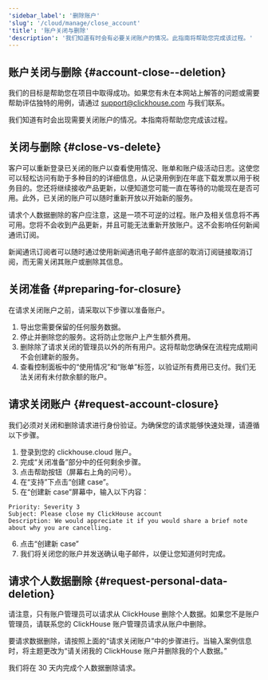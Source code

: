 ```yaml
---
'sidebar_label': '删除账户'
'slug': '/cloud/manage/close_account'
'title': '账户关闭与删除'
'description': '我们知道有时会有必要关闭账户的情况。此指南将帮助您完成该过程。'
---
```


## 账户关闭与删除 {#account-close--deletion}
我们的目标是帮助您在项目中取得成功。如果您有未在本网站上解答的问题或需要帮助评估独特的用例，请通过 [support@clickhouse.com](mailto:support@clickhouse.com) 与我们联系。

我们知道有时会出现需要关闭账户的情况。本指南将帮助您完成该过程。

## 关闭与删除 {#close-vs-delete}
客户可以重新登录已关闭的账户以查看使用情况、账单和账户级活动日志。这使您可以轻松访问有助于多种目的的详细信息，从记录用例到在年底下载发票以用于税务目的。您还将继续接收产品更新，以便知道您可能一直在等待的功能现在是否可用。此外，已关闭的账户可以随时重新开放以开始新的服务。

请求个人数据删除的客户应注意，这是一项不可逆的过程。账户及相关信息将不再可用。您将不会收到产品更新，并且可能无法重新开放账户。这不会影响任何新闻通讯订阅。

新闻通讯订阅者可以随时通过使用新闻通讯电子邮件底部的取消订阅链接取消订阅，而无需关闭其账户或删除其信息。

## 关闭准备 {#preparing-for-closure}

在请求关闭账户之前，请采取以下步骤以准备账户。
1. 导出您需要保留的任何服务数据。
2. 停止并删除您的服务。这将防止您账户上产生额外费用。
3. 删除除了请求关闭的管理员以外的所有用户。这将帮助您确保在流程完成期间不会创建新的服务。
4. 查看控制面板中的“使用情况”和“账单”标签，以验证所有费用已支付。我们无法关闭有未付款余额的账户。

## 请求关闭账户 {#request-account-closure}

我们必须对关闭和删除请求进行身份验证。为确保您的请求能够快速处理，请遵循以下步骤。
1. 登录到您的 clickhouse.cloud 账户。
2. 完成“关闭准备”部分中的任何剩余步骤。
3. 点击帮助按钮（屏幕右上角的问号）。
4. 在“支持”下点击“创建 case”。
5. 在“创建新 case”屏幕中，输入以下内容：

```text
Priority: Severity 3
Subject: Please close my ClickHouse account
Description: We would appreciate it if you would share a brief note about why you are cancelling.
```

6. 点击“创建新 case”
7. 我们将关闭您的账户并发送确认电子邮件，以便让您知道何时完成。


## 请求个人数据删除 {#request-personal-data-deletion}
请注意，只有账户管理员可以请求从 ClickHouse 删除个人数据。如果您不是账户管理员，请联系您的 ClickHouse 账户管理员请求从账户中删除。

要请求数据删除，请按照上面的“请求关闭账户”中的步骤进行。当输入案例信息时，将主题更改为“请关闭我的 ClickHouse 账户并删除我的个人数据。”

我们将在 30 天内完成个人数据删除请求。
